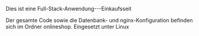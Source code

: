 Dies ist eine Full-Stack-Anwendung---Einkaufsseit


Der gesamte Code sowie die Datenbank- und nginx-Konfiguration befinden sich im Ordner onlineshop.
Eingesetzt unter Linux
